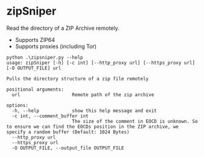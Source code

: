 # zipSniper

Read the directory of a ZIP Archive remotely. 

* Supports ZIP64
* Supports proxies (including Tor)
```
python .\zipsniper.py --help
usage: zipSniper [-h] [-c int] [--http_proxy url] [--https_proxy url] [-O OUTPUT_FILE] url

Pulls the directory structure of a zip file remotely

positional arguments:
  url                   Remote path of the zip archive

options:
  -h, --help            show this help message and exit
  -c int, --comment_buffer int
                        The size of the comment in EOCD is unknown. So to ensure we can find the EOCDs position in the ZIP archive, we specify a random buffer (Default: 1024 Bytes)
  --http_proxy url
  --https_proxy url
  -O OUTPUT_FILE, --output_file OUTPUT_FILE
```
